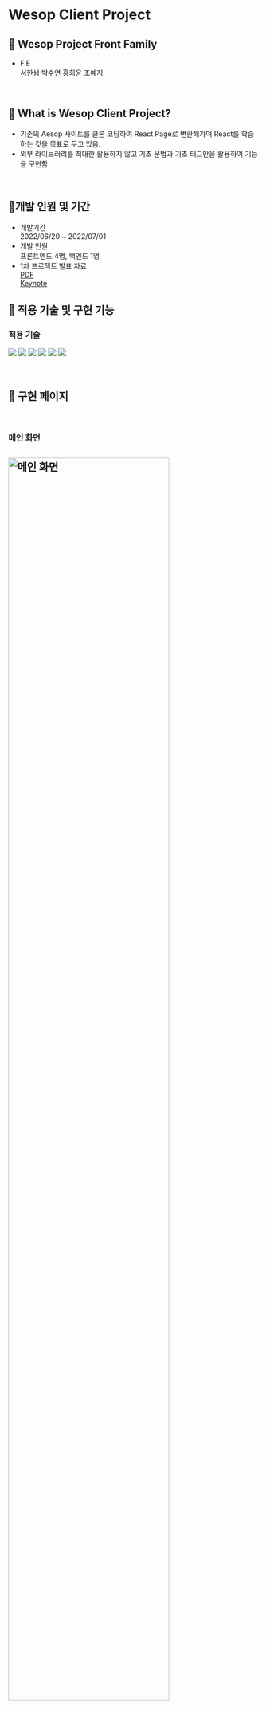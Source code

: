 # Wesop Client Project

## 🌟 Wesop Project Front Family

- F.E<br />
  [서한샘](https://github.com/kor-sams-dev)
  [박수연](https://github.com/dduddu92)
  [홍희윤](https://github.com/namu2267/)
  [조예지](https://github.com/Dumibell)

<br />

## 🌟 What is Wesop Client Project?

- 기존의 Aesop 사이트를 클론 코딩하여 React Page로 변환해가며 React를 학습하는 것을 목표로 두고 있음.
- 외부 라이브러리를 최대한 활용하지 않고 기초 문법과 기초 태그만을 활용하여 기능을 구현함

<br />

## 🌟개발 인원 및 기간

- 개발기간<br />2022/06/20 ~ 2022/07/01
- 개발 인원<br />프론트엔드 4명, 백엔드 1명
- 1차 프로젝트 발표 자료<br />
  [PDF](public/readme/wesop%20%EB%B0%9C%ED%91%9C%EC%9E%90%EB%A3%8C.pdf)
  <br />
  [Keynote](public/readme/wesop%20%EB%B0%9C%ED%91%9C%EC%9E%90%EB%A3%8C.key)
  <br />

## 🌟 적용 기술 및 구현 기능

### 적용 기술

<img src="https://img.shields.io/badge/HTML-E34F26?style=for-the-badge&logo=HTML5&logoColor=white"> <img src="https://img.shields.io/badge/CSS-1572B6?style=for-the-badge&logo=CSS3&logoColor=white"> <img src="https://img.shields.io/badge/JavaScript-F7DF1E?style=for-the-badge&logo=JavaScript&logoColor=white"> <img src="https://img.shields.io/badge/Sass-CC6699?style=for-the-badge&logo=Sass&logoColor=white"> <img src="https://img.shields.io/badge/React-61DAFB?style=for-the-badge&logo=React&logoColor=white"> <img src="https://img.shields.io/badge/React_Router-CA4245?style=for-the-badge&logo=React Router&logoColor=white">

<br />

## 🌟 구현 페이지

<br />

### 메인 화면

## <img width="80%" alt='메인 화면' src='public/readme/대시보드.gif'>

- fetch와 useState의 사용법을 숙지함
  - backend와 협의된 API를 통해 backend server에서 data를 받아와서 추천향수, 추천제품 리스트가 메인화면에 나오도록 구현
    <br />
- 컴포넌트를 분리하여 코드의 가독성과 재활용성을 높이는데 집중함
- map함수를 이용하여 많은 데이터를 일일이 적지 않아도 되도록함
- video태그를 이용하여 메인페이지에 동영상이 나오도록 구현
- sass문법 중 @mixin을 사용하여 디자인 코드의 재활용성, 가독성을 높임
  - 전체를 다 쓰는 믹스인외에도 지역적인 믹스인도 사용하여 코드가 최대한 깔끔해지도록 함
- Hover, transition을 이용하여 마우스를 올리면 버튼의 색상이 변하도록 구현
- theme 사용, props을 통해서 2개의 다른 디자인을 적용

### 제품 리스트 화면

## <img width="80%" alt='제품리스트' src='public/readme/제품리스트.gif'>

- 동적 라우팅을 통해 네비게이션에서 받아온 유형으로 제품리스트가 검색 될 수 있도록 작업
- 선택된 제품 유형의 유형 리스트가 표시 될 수 있도록 작업
- 여러개의 제품 유형이 있을경우 선택한 제품정보(이미지, 가격 등)가 표시 될 수 있도록 작업

### 상세 제품조회 화면

## <img width="80%" alt='제품상세' src='public/readme/제품상세.gif'>

## <img width="80%" alt='캐러셀' src='public/readme/캐러셀.gif'>

- `API`를 활용해 각 제품에 해당하는 상세페이지 불러오기
- `useParams()`를 이용해 제품 클릭시마다 각 id에 해당하는 API 불러오기
- state와 map함수를 이용하여 사이즈 옵션 선택에 따라 이미지/가격이 변동되도록 구현.

  - 삼항연산자를 이용해 옵션이 하나밖에 없을 시 공백이 나오도록 구현
  - id값을 비교해 사이즈 옵션 선택시 각 옵션에 해당하는 이미지와 가격이 화면에 렌더링되도록 구현

- 여러 페이지에서 반복되는 슬라이더부분 컴포넌트로 관리
  - 이미지너비와 데이터가 담겨있는 배열의 길이를 활용해 아이템카드의 갯수에 따라 슬라이드가 이동하도록 구현.

### 회원정보 관리 화면

## <img width="80%" alt='회원 정보' src='public/readme/사용자 정보.gif'>

- API를 통해 받아온 개인정보(성, 이름, 이메일, 패스워드)가 회원정보화면에 나오도록 구현
- 편집버튼을 누르면 기본 정보가 사라지고 정보 수정이 가능한 상세페이지가 나오도록 기능 구현
- 컴포넌트를 분리하여 개인정보창과 패스워드창에 같은 컴포넌트를 적용할 수 있도록 함
- fetch함수와 REST API 중 PATCH 메소드를 이용한 회원정보 수정기능을 구현함

### 회원가입

## <img width="80%" alt='회원가입' src='public/readme/회원가입.gif'>

- state를 활용해 회원가입 버튼 클릭시 모달창이 열리도록 구현.
- `fetch()`함수를 통해 입력된 회원정보 서버로 보내기
  - 회원가입 성공시 출력되는 메시지와 state를 활용해 회원가입 완료 후 모달창이 닫히도록 구현.
- state를 활용해 input창의 value값 받아오기
- 각 input창에 텍스트 입력시 placeholder가 위로 가도록 구현
  - `transform`과 `transition`을 통해 텍스트가 이동하는 class 생성
  - 각 input창에 onChange 이벤트 발생시 class명 바꿔주는 state 활용.
  - 각 input에 이벤트가 따로 발생하도록 하기 위해 input창을 하나의 컴포넌트로 생성 후 상수데이터를 활용해 map() 함수를 돌리는 방식으로 구현.
- 유효성 검사
  1. 에러메시지 출력
  - 삼항연산자를 이용하여 아이디에는 '@'와 '.com'이 포함되어 있지 않을 경우, 패스워드와 패스워드 확인의 입력값이 다를 경우 에러메시지 출력.
  2. 회원가입 버튼 비활성화
  - 1번의 조건을 충족시키지 못하거나 input창 중 하나라도 공백일 경우 disabled속성을 활용해 버튼 비활성화 기능 구현.

### 로그인

## <img width="80%" alt='로그인' src='public/readme/로그인.gif'>

- JWT와 로컬 스토리지를 활용하여 로그인 기능 구현

- placeholder 텍스트가 label로 애니메이션 되는 input창 구현(floating label input)

- 정규 표현식을 사용하여 이메일의 형식과 비밀번호 형식이 맞는지 확인.

- 삼항연산자를 이용하여 버튼 교체 기능 구현.

  1. 로그인 전에는 로그인을 위한 loginModal이 활성화되는 버튼이 네비게이션 메뉴에 구현.

  2. 로그인 성공 이후에는 로컬 스토리지에 저장된 사용자의 fullName을 불러와 사용자의 이름으로 된 버튼으로 교체 되게끔 구현. 해당 버튼은 useNavigate()를 이용해 사용자 개인 정보 페이지로 이동하게 구현.

- useRef()와 useEffect()를 이용하여 Modal창 외부 영역을 클릭하면 Modal창이 닫히게 하는 기능 구현.

### 네비게이션

## <img width="80%" alt='네비게이션' src='public/readme/네비게이션.gif'>

- 네비게이션 구성 조회 api를 활용하여 네비게이션 메뉴 및 각 메뉴의 서브 카테고리 구현에 필요한 데이터를 불러오도록 작업.

  1. 불러온 data를 state에 저장.

  2. 반복되는 코드를 Array.map()메서드를 활용해서 간결하게 구현(메뉴, 서브카테고리, 카테고리)

  3. 메뉴 탭이 바뀌는 것에 따라서 보여지는 내용이(서브 카테고리, 카테고리) 달라야 하므로 객체의 특정 값을 맵핑하는 방식을 통해 메뉴 탭을 구현

- 변하지 않는 데이터를 사용하여 메뉴 탭이 바뀔때마다 modal 창의 배경색과 이미지가 달라지도록 구현.

- Link tag를 활용하여 동적 라우팅 구성

### 장바구니

## <img width="80%" alt='장바구니' src='public/readme/장바구니.gif'>

- 수량, 아이템 리스트의 변경에 따라 가격이 변경 될 수 있도록 작업
- 정규식을 적용하여 금액 표시
- 모달창으로 표현하기 위해 장바구니가 표시되면 메인 페이지가 스크롤 되지 않도록 작업
